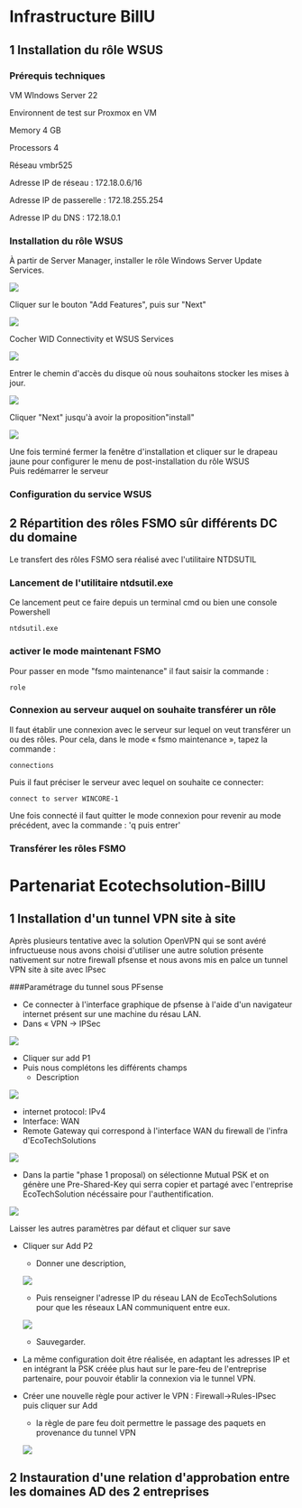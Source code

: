 # Infrastructure BillU
 
## 1 Installation du rôle WSUS 
### Prérequis techniques

VM WIndows Server 22

Environnent de test sur Proxmox en VM

Memory 4 GB

Processors 4

Réseau vmbr525

Adresse IP de réseau : 172.18.0.6/16

Adresse IP de passerelle : 172.18.255.254

Adresse IP du DNS : 172.18.0.1

### Installation du rôle WSUS
À partir de Server Manager, installer le rôle Windows Server Update Services. 
  
![](../Ressources/S08/S08WSUS-1.png)

Cliquer sur le bouton "Add Features", puis sur "Next"
  
![](../Ressources/S08/S08WSUS-2.png)

Cocher WID Connectivity et WSUS Services
  
![](../Ressources/S08/S08WSUS-3.png)
  
Entrer le chemin d'accès du disque où nous souhaitons stocker les mises à jour.  
  
![](../Ressources/S08/S08WSUS-4.png)
  
Cliquer "Next" jusqu'à avoir la proposition"install" 
  
![](../Ressources/S08/S08WSUS-5.png)

Une fois terminé fermer la fenêtre d'installation et cliquer sur le drapeau jaune pour configurer le menu de post-installation du rôle WSUS  
Puis redémarrer le serveur

### Configuration du service WSUS  


## 2 Répartition des rôles FSMO sûr différents DC du domaine

Le transfert des rôles FSMO sera réalisé avec l'utilitaire NTDSUTIL

### Lancement de l'utilitaire ntdsutil.exe
Ce lancement peut ce faire depuis un terminal cmd ou bien une console Powershell
```
ntdsutil.exe
```
### activer le mode maintenant FSMO
Pour passer en mode "fsmo maintenance" il faut saisir la commande :
```
role
```
### Connexion au serveur auquel on souhaite transférer un rôle
Il faut établir une connexion avec le serveur sur lequel on veut transférer un ou des rôles. Pour cela, dans le mode « fsmo maintenance », tapez la commande :
```
connections
```
Puis il faut préciser le serveur avec lequel on souhaite ce connecter:
```
connect to server WINCORE-1
```
Une fois connecté il faut quitter le mode connexion pour revenir au mode précédent, avec la commande : 'q puis entrer'

### Transférer les rôles FSMO 


 # Partenariat Ecotechsolution-BillU
 
## 1 Installation d'un tunnel VPN site à site
Après plusieurs tentative avec la solution OpenVPN qui se sont avéré infructueuse nous avons choisi d'utiliser une autre solution présente nativement sur notre firewall pfsense et nous avons mis en palce un tunnel VPN site à site avec IPsec

###Paramétrage du tunnel sous PFsense 
- Ce connecter à l'interface graphique de pfsense à l'aide d'un navigateur internet présent sur une machine du résau LAN.
- Dans « VPN -> IPSec
  
![](../Ressources/S08/S08IPsec-1.png)

- Cliquer sur add P1
- Puis nous complétons les différents champs
  - Description
   
![](../Ressources/S08/S08IPsec-2.png)

  - internet protocol: IPv4
  - Interface: WAN
  - Remote Gateway qui correspond à l'interface WAN du firewall de l'infra d'EcoTechSolutions
  
![](../Ressources/S08/S08IPsec-3.png)

  - Dans la partie "phase 1 proposal) on sélectionne Mutual PSK et on génère une Pre-Shared-Key qui serra copier et partagé avec l'entreprise EcoTechSolution nécéssaire pour l'authentification.

![](../Ressources/S08/S08IPsec-4.png)

Laisser les autres paramètres par défaut et cliquer sur save 

- Cliquer sur Add P2
  - Donner une description,
  
  ![](../Ressources/S08/S08IPsec-5.png)
  
  - Puis renseigner l'adresse IP du réseau LAN de EcoTechSolutions pour que les réseaux LAN communiquent entre eux.

  ![](../Ressources/S08/S08IPsec-6.png)

  - Sauvegarder.
- La même configuration doit être réalisée, en adaptant les adresses IP et en intégrant la PSK créée plus haut sur le pare-feu de l'entreprise partenaire, pour pouvoir établir la connexion via le tunnel VPN.

- Créer une nouvelle règle pour activer le VPN : Firewall->Rules-IPsec puis cliquer sur Add
  - la règle de pare feu doit permettre le passage des paquets en provenance du tunnel VPN   

   ![](../Ressources/S08/S08IPsec-7.png)
 

## 2 Instauration d'une relation d'approbation entre les domaines AD des 2 entreprises
 
